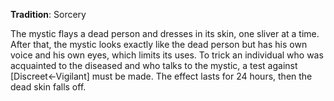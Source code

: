 **Tradition**: Sorcery

The mystic flays a dead person and dresses in its skin, one sliver at a time. After that, the mystic looks exactly like the dead person but has his own voice and his own eyes, which limits its uses. To trick an individual who was acquainted to the diseased and who talks to the mystic, a test against [Discreet←Vigilant] must be made. The effect lasts for 24 hours, then the dead skin falls off.

